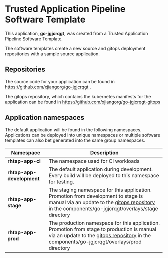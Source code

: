 # Trusted Application Pipeline Software Template

This application, **go-jgjcrqgt**, was created from a Trusted Application Pipeline Software Template.

The software templates create a new source and gitops deployment repositories with a sample source application. 

## Repositories

The source code for your application can be found in [https://github.com/xjiangorg/go-jgjcrqgt ](https://github.com/xjiangorg/go-jgjcrqgt ).
 
The gitops repository, which contains the kubernetes manifests for the application can be found in 
[https://github.com/xjiangorg/go-jgjcrqgt-gitops ](https://github.com/xjiangorg/go-jgjcrqgt-gitops ) 

## Application namespaces 

The default application will be found in the following namespaces. Applications can be deployed into unique namespaces or multiple software templates can also bet generated into the same group namespaces.  

|  Namespace   |  Description   |  
| -------- | -------- |
| **rhtap-app-ci** | The namespace used for CI workloads |
| **rhtap-app-development** | The default application during development. Every build will be deployed to this namespace for testing. |
| **rhtap-app-stage** | The staging namespace for this application. Promotion from development to stage is manual via an update to the [gitops repository](https://github.com/xjiangorg/go-jgjcrqgt-gitops ) in the components/go-jgjcrqgt/overlays/stage directory |
| **rhtap-app-prod** | The production namespace for this application. Promotion from stage to production is manual via an update to the [gitops repository](https://github.com/xjiangorg/go-jgjcrqgt-gitops ) in the components/go-jgjcrqgt/overlays/prod directory |
